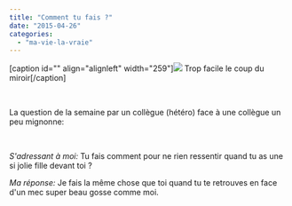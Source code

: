 ```yaml
---
title: "Comment tu fais ?"
date: "2015-04-26"
categories: 
  - "ma-vie-la-vraie"
---
```


\[caption id="" align="alignleft" width="259"\]![](images/miroir-batman-chauvesouris-03-bis.jpg) Trop facile le coup du miroir\[/caption\]

 

La question de la semaine par un collègue (hétéro) face à une collègue un peu mignonne:

 

_S'adressant à moi:_ Tu fais comment pour ne rien ressentir quand tu as une si jolie fille devant toi ?

_Ma réponse:_ Je fais la même chose que toi quand tu te retrouves en face d'un mec super beau gosse comme moi.
